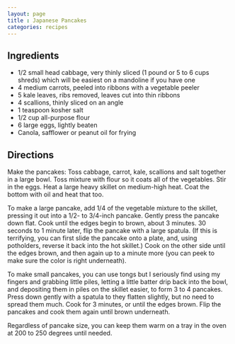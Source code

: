 ```yaml
---
layout: page
title : Japanese Pancakes
categories: recipes
---
```


## Ingredients

- 1/2 small head cabbage, very thinly sliced (1 pound or 5 to 6 cups shreds) which will be easiest on a mandoline if you have one
- 4 medium carrots, peeled into ribbons with a vegetable peeler
- 5 kale leaves, ribs removed, leaves cut into thin ribbons
- 4 scallions, thinly sliced on an angle
- 1 teaspoon kosher salt
- 1/2 cup all-purpose flour
- 6 large eggs, lightly beaten
- Canola, safflower or peanut oil for frying

## Directions

Make the pancakes: Toss cabbage, carrot, kale, scallions and salt together in a large bowl. Toss mixture with flour so it coats all of the vegetables. Stir in the eggs. Heat a large heavy skillet on medium-high heat. Coat the bottom with oil and heat that too.

To make a large pancake, add 1/4 of the vegetable mixture to the skillet, pressing it out into a 1/2- to 3/4-inch pancake. Gently press the pancake down flat. Cook until the edges begin to brown, about 3 minutes. 30 seconds to 1 minute later, flip the pancake with a large spatula. (If this is terrifying, you can first slide the pancake onto a plate, and, using potholders, reverse it back into the hot skillet.) Cook on the other side until the edges brown, and then again up to a minute more (you can peek to make sure the color is right underneath).

To make small pancakes, you can use tongs but I seriously find using my fingers and grabbing little piles, letting a little batter drip back into the bowl, and depositing them in piles on the skillet easier, to form 3 to 4 pancakes. Press down gently with a spatula to they flatten slightly, but no need to spread them much. Cook for 3 minutes, or until the edges brown. Flip the pancakes and cook them again until brown underneath.

Regardless of pancake size, you can keep them warm on a tray in the oven at 200 to 250 degrees until needed.
